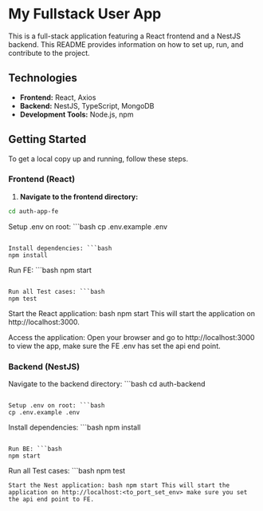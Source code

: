 # My Fullstack User App

This is a full-stack application featuring a React frontend and a NestJS backend. This README provides information on how to set up, run, and contribute to the project.

## Technologies

- **Frontend:** React, Axios  
- **Backend:** NestJS, TypeScript, MongoDB
- **Development Tools:** Node.js, npm

## Getting Started

To get a local copy up and running, follow these steps.

### Frontend (React)

1. **Navigate to the frontend directory:**
```bash
cd auth-app-fe
```

Setup .env on root: ```bash
cp .env.example .env
```

Install dependencies: ```bash
npm install
```

Run FE: ```bash
npm start
```

Run all Test cases: ```bash
npm test
```

Start the React application: bash npm start This will start the application on http://localhost:3000.

Access the application: Open your browser and go to http://localhost:3000 to view the app, make sure the FE .env has set the api end point.

### Backend (NestJS)
Navigate to the backend directory: ```bash
 cd auth-backend
```

Setup .env on root: ```bash
cp .env.example .env
```

Install dependencies: ```bash
npm install
```

Run BE: ```bash
npm start
```

Run all Test cases: ```bash
npm test
```
Start the Nest application: bash npm start This will start the application on http://localhost:<to_port_set_env> make sure you set the api end point to FE.

